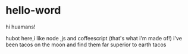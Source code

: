 # hello-word

hi huamans!

hubot here,i like node ,js and coffeescript (that's what i'm made of!)
i've been tacos on the moon and find them far superior to earth tacos


